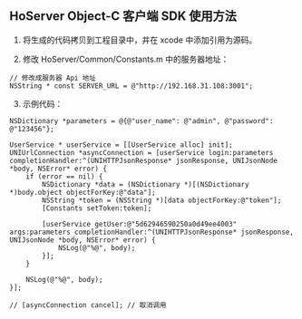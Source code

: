 ## HoServer Object-C 客户端 SDK 使用方法

1. 将生成的代码拷贝到工程目录中，并在 xcode 中添加引用为源码。

2. 修改 HoServer/Common/Constants.m 中的服务器地址：
```object-c
// 修改成服务器 Api 地址
NSString * const SERVER_URL = @"http://192.168.31.108:3001";
```

3. 示例代码：

```object-c
NSDictionary *parameters = @{@"user_name": @"admin", @"password": @"123456"};

UserService * userService = [[UserService alloc] init];
UNIUrlConnection *asyncConnection = [userService login:parameters completionHandler:^(UNIHTTPJsonResponse* jsonResponse, UNIJsonNode *body, NSError* error) {
    if (error == nil) {
        NSDictionary *data = (NSDictionary *)[(NSDictionary *)body.object objectForKey:@"data"];
        NSString *token = (NSString *)[data objectForKey:@"token"];
        [Constants setToken:token];
        
        [userService getUser:@"5d62946590250a0d49ee4003" args:parameters completionHandler:^(UNIHTTPJsonResponse* jsonResponse, UNIJsonNode *body, NSError* error) {
            NSLog(@"%@", body);
        }];
    }
    
    NSLog(@"%@", body);
}];

// [asyncConnection cancel]; // 取消调用
```
